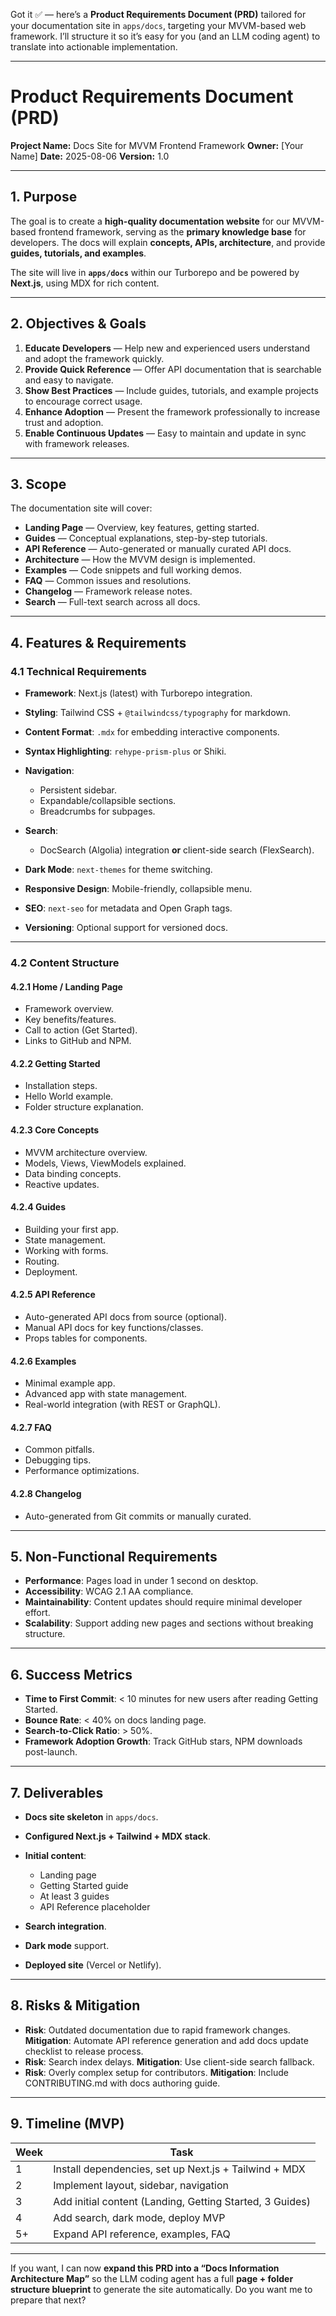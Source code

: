 Got it ✅ — here’s a **Product Requirements Document (PRD)** tailored for your documentation site in `apps/docs`, targeting your MVVM-based web framework.
I’ll structure it so it’s easy for you (and an LLM coding agent) to translate into actionable implementation.

---

# **Product Requirements Document (PRD)**

**Project Name:** Docs Site for MVVM Frontend Framework
**Owner:** \[Your Name]
**Date:** 2025-08-06
**Version:** 1.0

---

## **1. Purpose**

The goal is to create a **high-quality documentation website** for our MVVM-based frontend framework, serving as the **primary knowledge base** for developers. The docs will explain **concepts, APIs, architecture**, and provide **guides, tutorials, and examples**.

The site will live in **`apps/docs`** within our Turborepo and be powered by **Next.js**, using MDX for rich content.

---

## **2. Objectives & Goals**

1. **Educate Developers** — Help new and experienced users understand and adopt the framework quickly.
2. **Provide Quick Reference** — Offer API documentation that is searchable and easy to navigate.
3. **Show Best Practices** — Include guides, tutorials, and example projects to encourage correct usage.
4. **Enhance Adoption** — Present the framework professionally to increase trust and adoption.
5. **Enable Continuous Updates** — Easy to maintain and update in sync with framework releases.

---

## **3. Scope**

The documentation site will cover:

- **Landing Page** — Overview, key features, getting started.
- **Guides** — Conceptual explanations, step-by-step tutorials.
- **API Reference** — Auto-generated or manually curated API docs.
- **Architecture** — How the MVVM design is implemented.
- **Examples** — Code snippets and full working demos.
- **FAQ** — Common issues and resolutions.
- **Changelog** — Framework release notes.
- **Search** — Full-text search across all docs.

---

## **4. Features & Requirements**

### **4.1 Technical Requirements**

- **Framework**: Next.js (latest) with Turborepo integration.
- **Styling**: Tailwind CSS + `@tailwindcss/typography` for markdown.
- **Content Format**: `.mdx` for embedding interactive components.
- **Syntax Highlighting**: `rehype-prism-plus` or Shiki.
- **Navigation**:

  - Persistent sidebar.
  - Expandable/collapsible sections.
  - Breadcrumbs for subpages.

- **Search**:

  - DocSearch (Algolia) integration **or** client-side search (FlexSearch).

- **Dark Mode**: `next-themes` for theme switching.
- **Responsive Design**: Mobile-friendly, collapsible menu.
- **SEO**: `next-seo` for metadata and Open Graph tags.
- **Versioning**: Optional support for versioned docs.

---

### **4.2 Content Structure**

#### **4.2.1 Home / Landing Page**

- Framework overview.
- Key benefits/features.
- Call to action (Get Started).
- Links to GitHub and NPM.

#### **4.2.2 Getting Started**

- Installation steps.
- Hello World example.
- Folder structure explanation.

#### **4.2.3 Core Concepts**

- MVVM architecture overview.
- Models, Views, ViewModels explained.
- Data binding concepts.
- Reactive updates.

#### **4.2.4 Guides**

- Building your first app.
- State management.
- Working with forms.
- Routing.
- Deployment.

#### **4.2.5 API Reference**

- Auto-generated API docs from source (optional).
- Manual API docs for key functions/classes.
- Props tables for components.

#### **4.2.6 Examples**

- Minimal example app.
- Advanced app with state management.
- Real-world integration (with REST or GraphQL).

#### **4.2.7 FAQ**

- Common pitfalls.
- Debugging tips.
- Performance optimizations.

#### **4.2.8 Changelog**

- Auto-generated from Git commits or manually curated.

---

## **5. Non-Functional Requirements**

- **Performance**: Pages load in under 1 second on desktop.
- **Accessibility**: WCAG 2.1 AA compliance.
- **Maintainability**: Content updates should require minimal developer effort.
- **Scalability**: Support adding new pages and sections without breaking structure.

---

## **6. Success Metrics**

- **Time to First Commit**: < 10 minutes for new users after reading Getting Started.
- **Bounce Rate**: < 40% on docs landing page.
- **Search-to-Click Ratio**: > 50%.
- **Framework Adoption Growth**: Track GitHub stars, NPM downloads post-launch.

---

## **7. Deliverables**

- **Docs site skeleton** in `apps/docs`.
- **Configured Next.js + Tailwind + MDX stack**.
- **Initial content**:

  - Landing page
  - Getting Started guide
  - At least 3 guides
  - API Reference placeholder

- **Search integration**.
- **Dark mode** support.
- **Deployed site** (Vercel or Netlify).

---

## **8. Risks & Mitigation**

- **Risk**: Outdated documentation due to rapid framework changes.
  **Mitigation**: Automate API reference generation and add docs update checklist to release process.
- **Risk**: Search index delays.
  **Mitigation**: Use client-side search fallback.
- **Risk**: Overly complex setup for contributors.
  **Mitigation**: Include CONTRIBUTING.md with docs authoring guide.

---

## **9. Timeline (MVP)**

| Week | Task                                                     |
| ---- | -------------------------------------------------------- |
| 1    | Install dependencies, set up Next.js + Tailwind + MDX    |
| 2    | Implement layout, sidebar, navigation                    |
| 3    | Add initial content (Landing, Getting Started, 3 Guides) |
| 4    | Add search, dark mode, deploy MVP                        |
| 5+   | Expand API reference, examples, FAQ                      |

---

If you want, I can now **expand this PRD into a “Docs Information Architecture Map”** so the LLM coding agent has a full **page + folder structure blueprint** to generate the site automatically.
Do you want me to prepare that next?
